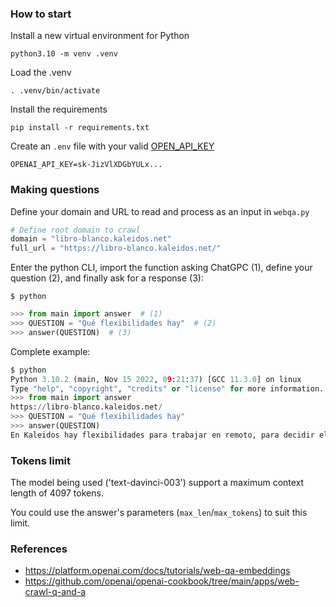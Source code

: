 ### How to start

Install a new virtual environment for Python
```shell
python3.10 -m venv .venv
```

Load the .venv
```shell
. .venv/bin/activate
```

Install the requirements
```shell
pip install -r requirements.txt
```

Create an `.env` file with your valid [OPEN_API_KEY](https://platform.openai.com/account/api-keys)
```
OPENAI_API_KEY=sk-JizVlXDGbYULx...
```

### Making questions

Define your domain and URL to read and process as an input in `webqa.py`

```python
# Define root domain to crawl
domain = "libro-blanco.kaleidos.net"
full_url = "https://libro-blanco.kaleidos.net/"
```

Enter the python CLI, import the function asking ChatGPC (1), define your question (2), and finally ask for a response (3): 

`$ python`
```python
>>> from main import answer  # (1)
>>> QUESTION = "Qué flexibilidades hay"  # (2)
>>> answer(QUESTION)  # (3)
```

Complete example:


```python
$ python
Python 3.10.2 (main, Nov 15 2022, 09:21:37) [GCC 11.3.0] on linux
Type "help", "copyright", "credits" or "license" for more information.
>>> from main import answer
https://libro-blanco.kaleidos.net/
>>> QUESTION = "Qué flexibilidades hay"
>>> answer(QUESTION)
En Kaleidos hay flexibilidades para trabajar en remoto, para decidir el horario, para tomarse un par de horas cualquier día por alguna incidencia, para asistir a eventos, para formación, y para solicitar una reducción de jornada.
```

### Tokens limit

The model being used ('text-davinci-003') support a maximum context length of 4097 tokens. 

You could use the answer's parameters (`max_len`/`max_tokens`) to suit this limit.


### References
- https://platform.openai.com/docs/tutorials/web-qa-embeddings
- https://github.com/openai/openai-cookbook/tree/main/apps/web-crawl-q-and-a
